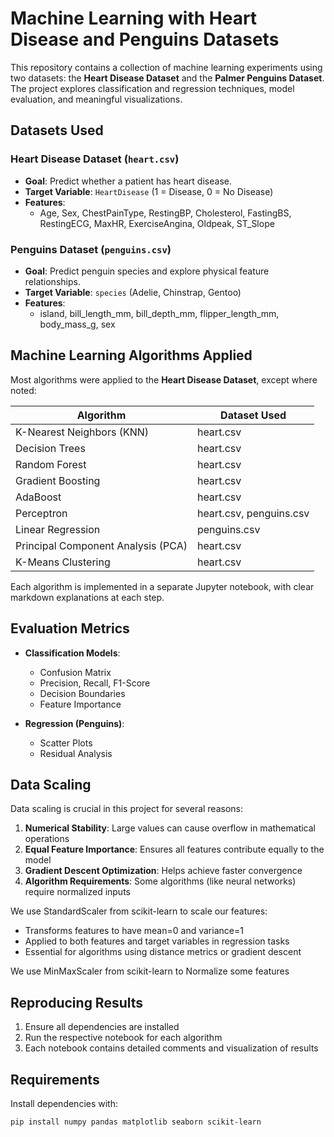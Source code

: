 # Machine Learning with Heart Disease and Penguins Datasets

This repository contains a collection of machine learning experiments using two datasets: the **Heart Disease Dataset** and the **Palmer Penguins Dataset**. The project explores classification and regression techniques, model evaluation, and meaningful visualizations.

##  Datasets Used

### Heart Disease Dataset (`heart.csv`)
- **Goal**: Predict whether a patient has heart disease.
- **Target Variable**: `HeartDisease` (1 = Disease, 0 = No Disease)
- **Features**:
  - Age, Sex, ChestPainType, RestingBP, Cholesterol, FastingBS, RestingECG, MaxHR, ExerciseAngina, Oldpeak, ST_Slope

###  Penguins Dataset (`penguins.csv`)
- **Goal**: Predict penguin species and explore physical feature relationships.
- **Target Variable**: `species` (Adelie, Chinstrap, Gentoo)
- **Features**:
  - island, bill_length_mm, bill_depth_mm, flipper_length_mm, body_mass_g, sex

##  Machine Learning Algorithms Applied

Most algorithms were applied to the **Heart Disease Dataset**, except where noted:

| Algorithm                | Dataset Used   |
|--------------------------|----------------|
| K-Nearest Neighbors (KNN) | heart.csv      |
| Decision Trees            | heart.csv      |
| Random Forest             | heart.csv      |
| Gradient Boosting         | heart.csv      |
| AdaBoost                  | heart.csv      |
| Perceptron                | heart.csv, penguins.csv |
| Linear Regression         | penguins.csv   |
| Principal Component Analysis (PCA) | heart.csv |
| K-Means Clustering        | heart.csv |

Each algorithm is implemented in a separate Jupyter notebook, with clear markdown explanations at each step.

##  Evaluation Metrics

- **Classification Models**:  
  - Confusion Matrix  
  - Precision, Recall, F1-Score  
  - Decision Boundaries  
  - Feature Importance  

- **Regression (Penguins)**:  
  - Scatter Plots  
  - Residual Analysis  

## Data Scaling

Data scaling is crucial in this project for several reasons:
1. **Numerical Stability**: Large values can cause overflow in mathematical operations
2. **Equal Feature Importance**: Ensures all features contribute equally to the model
3. **Gradient Descent Optimization**: Helps achieve faster convergence
4. **Algorithm Requirements**: Some algorithms (like neural networks) require normalized inputs

We use StandardScaler from scikit-learn to scale our features:
- Transforms features to have mean=0 and variance=1
- Applied to both features and target variables in regression tasks
- Essential for algorithms using distance metrics or gradient descent

We use MinMaxScaler from scikit-learn to Normalize some features

## Reproducing Results

1. Ensure all dependencies are installed
3. Run the respective notebook for each algorithm
4. Each notebook contains detailed comments and visualization of results

##  Requirements

Install dependencies with:

```bash
pip install numpy pandas matplotlib seaborn scikit-learn


